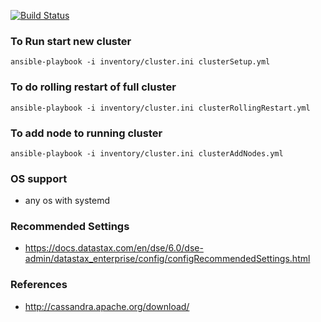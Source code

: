 [![Build Status](https://travis-ci.org/116davinder/apache-cassandra-cluster-mgmt.svg?branch=master)](https://travis-ci.org/116davinder/apache-cassandra-cluster-mgmt)

### To Run start new cluster
```ansible-playbook -i inventory/cluster.ini clusterSetup.yml```

### To do rolling restart of full cluster
```ansible-playbook -i inventory/cluster.ini clusterRollingRestart.yml```

### To add node to running cluster
```ansible-playbook -i inventory/cluster.ini clusterAddNodes.yml```

### OS support
* any os with systemd

### Recommended Settings
* https://docs.datastax.com/en/dse/6.0/dse-admin/datastax_enterprise/config/configRecommendedSettings.html

### References
* http://cassandra.apache.org/download/